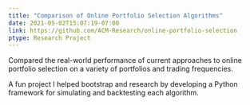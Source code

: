 ```yaml
---
title: "Comparison of Online Portfolio Selection Algorithms"
date: 2021-05-02T15:07:19-07:00
link: https://github.com/ACM-Research/online-portfolio-selection
ptype: Research Project
---
```


Compared the real-world performance of current approaches to online portfolio selection on a variety of portfolios and trading frequencies.

A fun project I helped bootstrap and research by developing a Python framework for simulating and backtesting each algorithm.